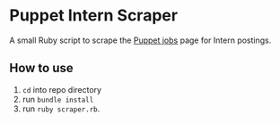 # Puppet Intern Scraper

A small Ruby script to scrape the [Puppet jobs](https://puppet.com/company/careers/jobs/) page for Intern postings.

## How to use

1. `cd` into repo directory 
2. run `bundle install`
3. run `ruby scraper.rb`.